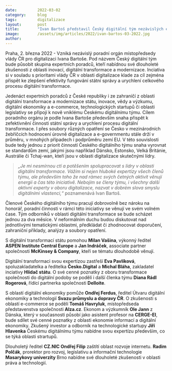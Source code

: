 ```yaml
---
date:         2022-03-02
category:     blog
tags:         digitalizace
layout:       post
title:        "Ivan Bartoš představil Český digitální tým nezávislých expertů, bude mu radit s digitalizací Česka"
image:        /assets/img/articles/2022/ivan-bartos-03-2022.jpg
author:       
---
```


Praha, 2. března 2022 - Vzniká nezávislý poradní orgán místopředsedy vlády ČR pro digitalizaci Ivana Bartoše. Pod názvem Český digitální tým bude působit skupina expertních poradců, kteří nabídnou své dlouholeté zkušenosti z oblasti inovací, digitální transformace a modernizace. Inciativa si v souladu s prioritami vlády ČR v oblasti digitalizace klade za cíl zejména přispět ke zlepšení efektivity fungování státní správy a urychlení celkového procesu digitální transformace.

Jedenáct expertních poradců z České republiky i ze zahraničí z oblasti digitální transformace a modernizace státu, inovace, vědy a výzkumu, digitální ekonomiky a e-commerce, technologických startupů či oblasti legislativy se připojí k nově vniklému Českému digitálnímu týmu. Cílem poradního orgánu je podle Ivana Bartoše především snaha přispět k zefektivnění činnosti státní správy a urychlení procesu digitální transformace. I přes soubory různých opatření se Česko v mezinárodních žebříčcích hodnocení úrovně digitalizace a e-governmentu stále drží v průměru, v mnohých případech i podprůměru zemí EU. V této souvislosti bude tedy jednou z priorit činností Českého digitálního týmu snaha vyrovnat se standardům zemí, jakými jsou například Dánsko, Estonsko, Velká Británie, Austrálie či Tchaj-wan, kteří jsou v oblasti digitalizace skutečnými lídry.

> *„Je mi nesmírnou ctí a potěšením spolupracovat s lídry v oblasti digitální transformace. Vážím si nejen hluboké expertízy všech členů týmu, ale především toho že nad rámec svých četných aktivit věnují energii a čas této iniciativě. Nebojím se členy týmu, i všechny další aktivní experty v oboru digitalizace, nazvat v dobrém slova smyslu digitálními vlastenci,“* poznamenává Ivan Bartoš.

Členové Českého digitálního týmu pracují dobrovolně bez nároku na honorář, poradní činnosti v rámci této iniciativy se věnují ve svém volném čase. Tým odborníků v oblasti digitální transformace se bude scházet jednou za dva měsíce. V neformálním duchu budou diskutovat nad jednotlivými tematickými oblastmi, předkládat či zhodnocovat doporučení, zahraniční příklady, analýzy a soubory opatření.

S digitální transformací státu pomohou **Milan Vašina**, výkonný ředitel **ASPEN Institute Central Europe** a **Jan Indráček**, associate partner společnosti **McKinsey & Company**, kteří se tématu dlouhodobě věnují.

Digitální transformaci svou expertízou zastřeší **Eva Pavlíková**, spoluzakladatelka a ředitelka **Česko.Digital** a **Michal Bláha**, zakladatel inciativy **Hlídač státu**. O své cenné poznatky z oboru transformace společnosti do digitální podoby se podělí i další členka týmu **Diana Rádl Rogerová**, řídící partnerka společnosti **Delloite**. 

S oblastí digitální ekonomiky pomůže **Ondřej Ferdus**, ředitel Útvaru digitální ekonomiky a technologií **Svazu průmyslu a dopravy ČR**. O zkušenosti s oblastí e-commerce se podělí **Tomáš Havryluk**, místopředseda představenstva společnosti **Alza.cz**. Ekonom a výzkumník **Ole Jann** z Dánska, který v současnosti působí jako asistent profesor na **CERGE-EI**, bude sdílet své cenné poznatky z oblasti ekonomie informací a digitální ekonomiky. Zkušený investor a odborník na technologické startupy **Jiří Hlavenka** Českému digitálnímu týmu nabídne svou expertízu především, co se týká oblasti strartupů.

Dlouholetý ředitel **CZ.NIC Ondřej Filip** zaštítí oblast rozvoje internetu. **Radim Polčák**, prorektor pro rozvoj, legislativu a informační technologie **Masarykovy univerzity** Brno nabídne své dlouholeté zkušenosti v oblasti práva a technologií.


